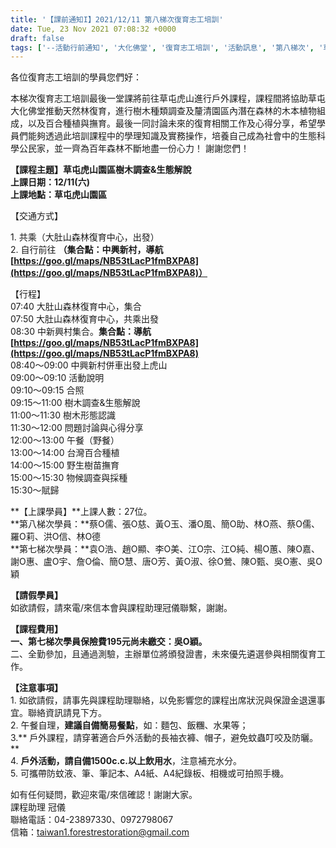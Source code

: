 ```yaml
---
title: '【課前通知I】2021/12/11 第八梯次復育志工培訓'
date: Tue, 23 Nov 2021 07:08:32 +0000
draft: false
tags: ['--活動行前通知', '大化佛堂', '復育志工培訓', '活動訊息', '第八梯次', '草屯', '虎山']
---
```


各位復育志工培訓的學員您們好：

本梯次復育志工培訓最後一堂課將前往草屯虎山進行戶外課程，課程間將協助草屯大化佛堂推動天然林復育，進行樹木種類調查及釐清園區內潛在森林的木本植物組成，以及百合種植與撫育。最後一同討論未來的復育相關工作及心得分享，希望學員們能夠透過此培訓課程中的學理知識及實務操作，培養自己成為社會中的生態科學公民家，並一齊為百年森林不斷地盡一份心力！ 謝謝您們！

**【課程主題】草屯虎山園區樹木調查&生態解說**  
**上課日期：12/11(六)   
上課地點：草屯虎山園區**  

【交通方式】

1\. 共乘（大肚山森林復育中心，出發）  
2\. 自行前往 **（集合點：中興新村，導航 [https://goo.gl/maps/NB53tLacP1fmBXPA8](https://goo.gl/maps/NB53tLacP1fmBXPA8)）**  

【行程】  
07:40 大肚山森林復育中心，集合  
07:50 大肚山森林復育中心，共乘出發  
08:30 中新興村集合。**集合點：導航 [https://goo.gl/maps/NB53tLacP1fmBXPA8](https://goo.gl/maps/NB53tLacP1fmBXPA8)**  
08:40～09:00 中興新村併車出發上虎山  
09:00～09:10 活動說明  
09:10～09:15 合照  
09:15～11:00 樹木調查&生態解說  
11:00～11:30 樹木形態認識  
11:30～12:00 問題討論與心得分享  
12:00～13:00 午餐（野餐）  
13:00～14:00 台灣百合種植  
14:00～15:00 野生樹苗撫育  
15:00～15:30 物候調查與採種  
15:30～賦歸

**【上課學員】**上課人數：27位。  
**第八梯次學員：**蔡O儒、張O慈、黃O玉、潘O風、簡O助、林O燕、蔡O儒、羅O莉、洪O信、林O德  
**第七梯次學員：**袁O浩、趙O顯、李O美、江O宗、江O純、楊O蕙、陳O嘉、謝O惠、盧O宇、詹O倫、簡O慧、唐O芳、黃O淑、徐O鶯、陳O甄、吳O憲、吳O穎

**【請假學員】**  
如欲請假，請來電/來信本會與課程助理冠儀聯繫，謝謝。

**【課程費用】**  
**一、第七梯次學員保險費195元尚未繳交：吳O穎。**  
二、全勤參加，且通過測驗，主辦單位將頒發證書，未來優先遴選參與相關復育工作。

**【注意事項】**  
1\. 如欲請假，請事先與課程助理聯絡，以免影響您的課程出席狀況與保證金退還事宜。聯絡資訊請見下方。  
2\. 午餐自理，**建議自備簡易餐點**，如：麵包、飯糰、水果等；  
3.** 戶外課程，請穿著適合戶外活動的長袖衣褲、帽子，避免蚊蟲叮咬及防曬。**  
4\. **戶外活動，請自備1500c.c.以上飲用水**，注意補充水分。  
5\. 可攜帶防蚊液、筆、筆記本、A4紙、A4紀錄板、相機或可拍照手機。

如有任何疑問，歡迎來電/來信確認！謝謝大家。  
課程助理 冠儀  
聯絡電話：04-23897330、0972798067  
信箱：taiwan1.forestrestoration@gmail.com